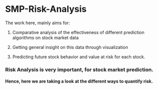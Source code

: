 # SMP-Risk-Analysis
The work here, mainly aims for:

1. Comparative analysis of the effectiveness of different prediction algorithms on stock market data

2. Getting general insight on this data through visualization

3. Predicting future stock behavior and value at risk for each stock.

### Risk Analysis is very important, for stock market prediction.

#### Hence, here we are taking a look at the different ways to quantify risk.
